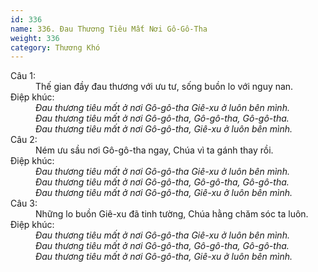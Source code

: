 ```yaml
---
id: 336
name: 336. Đau Thương Tiêu Mất Nơi Gô-Gô-Tha
weight: 336
category: Thương Khó
---
```

<dl><dt>Câu 1:</dt><dd data-verse="1">Thế gian đầy đau thương với ưu tư, sống buồn lo với nguy nan. </dd><dt>Điệp khúc:</dt><dd data-chorus="1"><em>Đau thương tiêu mất ở nơi Gô-gô-tha Giê-xu ở luôn bên mình. <br/>Đau thương tiêu mất ở nơi Gô-gô-tha, Gô-gô-tha, Gô-gô-tha. <br/>Đau thương tiêu mất ở nơi Gô-gô-tha, Giê-xu ở luôn bên mình. </em></dd><dt>Câu 2:</dt><dd data-verse="2">Ném ưu sầu nơi Gô-gô-tha ngay, Chúa vì ta gánh thay rồi. </dd><dt>Điệp khúc:</dt><dd data-chorus="1"><em>Đau thương tiêu mất ở nơi Gô-gô-tha Giê-xu ở luôn bên mình. <br/>Đau thương tiêu mất ở nơi Gô-gô-tha, Gô-gô-tha, Gô-gô-tha. <br/>Đau thương tiêu mất ở nơi Gô-gô-tha, Giê-xu ở luôn bên mình. </em></dd><dt>Câu 3:</dt><dd data-verse="3">Những lo buồn Giê-xu đã tinh tường, Chúa hằng chăm sóc ta luôn. </dd><dt>Điệp khúc:</dt><dd data-chorus="1"><em>Đau thương tiêu mất ở nơi Gô-gô-tha Giê-xu ở luôn bên mình. <br/>Đau thương tiêu mất ở nơi Gô-gô-tha, Gô-gô-tha, Gô-gô-tha. <br/>Đau thương tiêu mất ở nơi Gô-gô-tha, Giê-xu ở luôn bên mình. </em></dd></dl>
